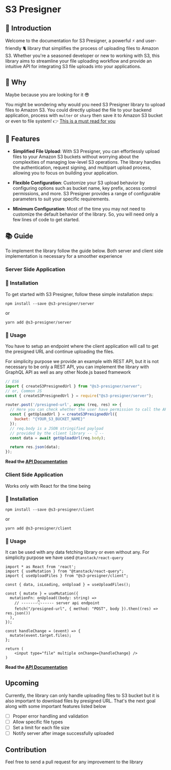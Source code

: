 # S3 Presigner

## 👋 Introduction
Welcome to the documentation for S3 Presigner, a powerful ⚡️ and user-friendly 🐈 library that simplifies the process of uploading files to Amazon S3. Whether you're a seasoned developer or new to working with S3, this library aims to streamline your file uploading workflow and provide an intuitive API for integrating S3 file uploads into your applications.

## 🤨 Why

Maybe because you are looking for it 😎

You might be wondering why would you need S3 Presigner library to upload files to Amazon S3. You could directly upload the file to your backend application, process with `multer` or `sharp` then save it to Amazon S3 bucket or even to file system! 👉 [This is a must read for you](./docs/presigned-url.md)

## 🎉 Features

- **Simplified File Upload**: With S3 Presigner, you can effortlessly upload files to your Amazon S3 buckets without worrying about the complexities of managing low-level S3 operations. The library handles the authentication, request signing, and multipart upload process, allowing you to focus on building your application.

- **Flexible Configuration**: Customize your S3 upload behavior by configuring options such as bucket name, key prefix, access control permissions, and more. S3 Presigner provides a range of configurable parameters to suit your specific requirements.

- **Minimum Configuration**: Most of the time you may not need to customize the default behavior of the library. So, you will need only a few lines of code to get started.


## 📚 Guide 
To implement the library follow the guide below. Both server and client side implementation is necessary for a smoother experience

### Server Side Application
### 🎯 Installation
To get started with S3 Presigner, follow these simple installation steps:

```shell
npm install --save @s3-presigner/server
```
or 
```shell
yarn add @s3-presigner/server
```

### 💅 Usage

You have to setup an endpoint where the client application will call to get the presigned URL and continue uploading the files.

For simplicity purpose we provide an example with REST API, but it is not necessary to be only a REST API, you can implement the library with GraphQL API as well as any other Node.js based framework

```js
// ES6
import { createS3PresignedUrl } from "@s3-presigner/server";
// or, Common JS
const { createS3PresignedUrl } = require("@s3-presigner/server");

router.post('/presigned-url', async (req, res) => {
  // Here you can check whether the user have permission to call the API endpoint
  const { getUploadUrl } = createS3PresignedUrl({
    bucket: "{YOUR_S3_BUCKET_NAME}"
  });
  // req.body is a JSON stringified payload 
  // provided by the client library -- 👇 --
  const data = await getUploadUrl(req.body);

  return res.json(data);
});
```

**Read the [API Documentation](./packages/server/README.md#api-documentation)**


### Client Side Application

Works only with React for the time being

### 🎯 Installation
```shell
npm install --save @s3-presigner/client
```
or 
```shell
yarn add @s3-presigner/client
```

### 💅 Usage 

It can be used with any data fetching library or even without any. For simplicity purpose we have used `@tanstack/react-query`

```tsx
import * as React from 'react';
import { useMutation } from "@tanstack/react-query";
import { useUploadFiles } from "@s3-presigner/client";

const { data, isLoading, onUpload } = useUploadFiles();

const { mutate } = useMutation({
  mutationFn: onUpload((body: string) =>
    // -------👇------ server api endpoint
    fetch("/presigned-url", { method: "POST", body }).then((res) => res.json())
  ),
});

const handleChange = (event) => {
  mutate(event.target.files);
};

return (
    <input type="file" multiple onChange={handleChange} />
)
```

**Read the [API Documentation](./packages/client/README.md#api-documentation)**


## Upcoming

Currently, the library can only handle uploading files to S3 bucket but it is also important to download files by presigned URL. That's the next goal along with some important features listed below

- [ ] Proper error handling and validation
- [ ] Allow specific file types
- [ ] Set a limit for each file size
- [ ] Notify server after image successfully uploaded

## Contribution 

Feel free to send a pull request for any improvement to the library
